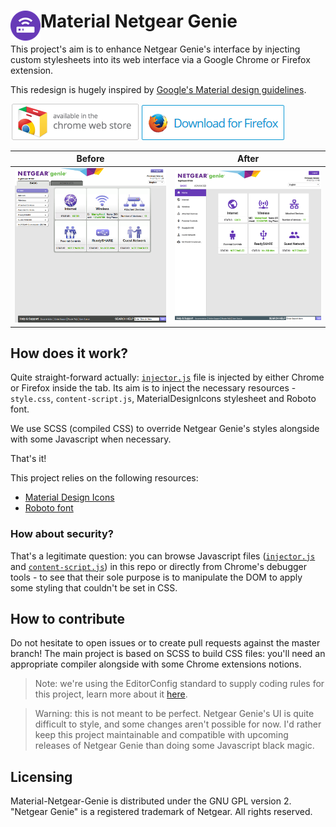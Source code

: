 # <img src="/data/img/icon-48x48.png" align="left" /> Material Netgear Genie

This project's aim is to enhance Netgear Genie's interface by injecting custom stylesheets
into its web interface via a Google Chrome or Firefox extension.

This redesign is hugely inspired by [Google's Material design guidelines](https://material.google.com/).

[![Download on Chrome Web Store](doc/download-chrome-web-store.png)](https://chrome.google.com/webstore/detail/material-netgear-genie/fnifjjbopdjmiioinflohfbllfocembe)
[![Download for Firefox](doc/download-firefox.png)](https://addons.mozilla.org/en-US/firefox/addon/material-netgear-genie/)

| Before | After |
|--------|-------|
| ![Without Material Netgear Genie](doc/screenshot-before.png) | ![With Material Netgear Genie](doc/screenshot-after.png) | 

## How does it work?
Quite straight-forward actually: [`injector.js`](data/js/injector.js) file is injected by
either Chrome or Firefox inside the tab. Its aim is to inject the necessary resources -
`style.css`, `content-script.js`, MaterialDesignIcons stylesheet and Roboto font.

We use SCSS (compiled CSS) to override Netgear Genie's styles alongside with some Javascript when necessary.

That's it!

This project relies on the following resources:

* [Material Design Icons](https://materialdesignicons.com)
* [Roboto font](https://www.google.com/fonts/specimen/Roboto)


### How about security?
That's a legitimate question: you can browse Javascript files ([`injector.js`](data/js/injector.js)
and [`content-script.js`](data/js/content-script.js)) in this repo or directly from Chrome's
debugger tools - to see that their sole purpose is to manipulate the DOM to apply some styling
that couldn't be set in CSS.

## How to contribute
Do not hesitate to open issues or to create pull requests against the master branch!
The main project is based on SCSS to build CSS files: you'll need an appropriate compiler
alongside with some Chrome extensions notions.

> Note: we're using the EditorConfig standard to supply coding rules for this project,
learn more about it [here](http://editorconfig.org/).

> Warning: this is not meant to be perfect. Netgear Genie's UI is quite difficult to
style, and some changes aren't possible for now. I'd rather keep this project maintainable
and compatible with upcoming releases of Netgear Genie than doing some Javascript black
magic.

## Licensing
Material-Netgear-Genie is distributed under the GNU GPL version 2.
"Netgear Genie" is a registered trademark of Netgear. All rights reserved.
